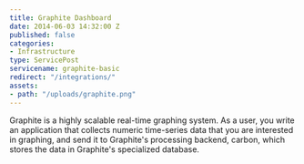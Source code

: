 ```yaml
---
title: Graphite Dashboard
date: 2014-06-03 14:32:00 Z
published: false
categories:
- Infrastructure
type: ServicePost
servicename: graphite-basic
redirect: "/integrations/"
assets:
- path: "/uploads/graphite.png"
---
```


Graphite is a highly scalable real-time graphing system. As a user, you write an application that collects numeric time-series data that you are interested in graphing, and send it to Graphite's processing backend, carbon, which stores the data in Graphite's specialized database.
